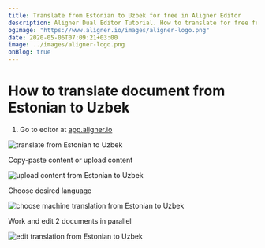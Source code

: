 ```yaml
---
title: Translate from Estonian to Uzbek for free in Aligner Editor
description: Aligner Dual Editor Tutorial. How to translate for free from Estonian to Uzbek. Aligner is multilingual document management platform. 
ogImage: "https://www.aligner.io/images/aligner-logo.png"
date: 2020-05-06T07:09:21+03:00
image: ../images/aligner-logo.png
onBlog: true
---
```


# How to translate document from Estonian to Uzbek

1. Go to editor at [app.aligner.io](https://app.aligner.io "Aligner App web page")

![translate from Estonian to Uzbek](../aligner-blank-editor.png "translate from Estonian to Uzbek")

Copy-paste content or upload content

![upload content from Estonian to Uzbek](../aligner-uploaded-document.png "upload content from Estonian to Uzbek")

Choose desired language

![choose machine translation from Estonian to Uzbek](../aligner-language-dropdown.png "choose machine translation from Estonian to Uzbek")

Work and edit 2 documents in parallel

![edit translation from Estonian to Uzbek](../aligner-double-sitded-editor.png "edit translation from Estonian to Uzbek")

